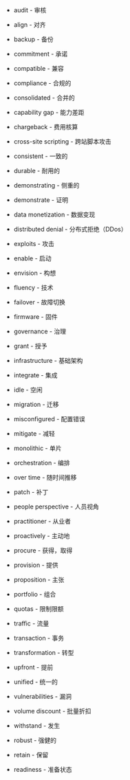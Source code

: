 - audit - 审核

- align - 对齐

- backup - 备份

- commitment - 承诺

- compatible - 兼容

- compliance - 合规的

- consolidated - 合并的

- capability gap - 能力差距

- chargeback - 费用核算

- cross-site scripting - 跨站脚本攻击

- consistent - 一致的

- durable - 耐用的

- demonstrating - 侧重的

- demonstrate - 证明

- data monetization - 数据变现

- distributed denial - 分布式拒绝（DDos）

- exploits - 攻击

- enable - 启动

- envision - 构想

- fluency - 技术

- failover - 故障切换

- firmware - 固件

- governance - 治理

- grant - 授予

- infrastructure - 基础架构

- integrate - 集成

- idle - 空闲

- migration - 迁移

- misconfigured - 配置错误

- mitigate - 减轻

- monolithic - 单片

- orchestration - 编排

- over time - 随时间推移

- patch - 补丁

- people perspective - 人员视角

- practitioner - 从业者

- proactively - 主动地

- procure - 获得，取得

- provision - 提供

- proposition - 主张

- portfolio - 组合

- quotas - 限制限额

- traffic - 流量

- transaction - 事务

- transformation - 转型

- upfront - 提前

- unified - 统一的

- vulnerabilities - 漏洞

- volume discount - 批量折扣

- withstand - 发生

- robust - 强健的

- retain - 保留

- readiness - 准备状态

